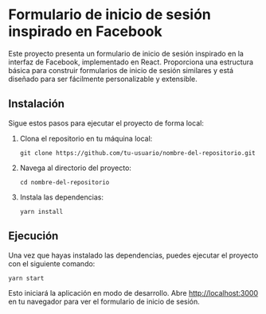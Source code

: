 <h1>Formulario de inicio de sesión inspirado en Facebook</h1>

<p>Este proyecto presenta un formulario de inicio de sesión inspirado en la interfaz de Facebook, implementado en React. Proporciona una estructura básica para construir formularios de inicio de sesión similares y está diseñado para ser fácilmente personalizable y extensible.</p>

<h2>Instalación</h2>

<p>Sigue estos pasos para ejecutar el proyecto de forma local:</p>

<ol>
  <li>Clona el repositorio en tu máquina local:</li>
  
  <pre><code>git clone https://github.com/tu-usuario/nombre-del-repositorio.git</code></pre>
  
  <li>Navega al directorio del proyecto:</li>
  
  <pre><code>cd nombre-del-repositorio</code></pre>
  
  <li>Instala las dependencias:</li>
  
  <pre><code>yarn install</code></pre>
</ol>

<h2>Ejecución</h2>

<p>Una vez que hayas instalado las dependencias, puedes ejecutar el proyecto con el siguiente comando:</p>

<pre><code>yarn start</code></pre>

<p>Esto iniciará la aplicación en modo de desarrollo. Abre <a href="http://localhost:3000">http://localhost:3000</a> en tu navegador para ver el formulario de inicio de sesión.</p>
